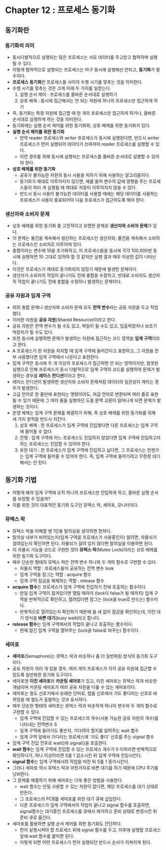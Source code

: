 # Chapter 12 : 프로세스 동기화

## 동기화란

### 동기화의 의미

- 동시다발적으로 실행되는 많은 프로세스는 서로 데이터를 주고받고 협력하며 실행될 수 있다.
- 이렇게 협력적으로 실행되는 프로세스는 마구 동시에 실행해선 안되고, **동기화**가 필수이다.
- **프로세스 동기화**란 프로세스들 사이의 수행 시기를 맞추는 것을 의미한다.
- 수행 시기를 맞추는 것은 크게 아래 두 가지를 일컫는다.
  1. 실행 순서 제어 : 프로세스를 올바른 순서대로 실행하기
  2. 상호 배제 : 동시에 접근해서는 안 되는 자원에 하나의 프로세스만 접근하게 하기
- 즉, 동기화는 특정 자원에 접근할 때 한 개의 프로세스만 접근하게 하거나, 올바른 순서대로 실행하게 하는 것을 의미한다.
- 동기화에는 실행 순서 제어를 위한 동기화와, 상호 배제를 위한 동기화가 있다.
- **실행 순서 제어를 위한 동기화**
  - 만약 reader 프로세스와 writer 프로세스가 동시에 실행된다면, 반드시 writer 프로세스가 먼저 실행되어 데이터가 쓰여져야 reader 프로세스를 실행할 수 있다.
  - 이런 경우를 위해 동시에 실행되는 프로세스를 올바른 순서대로 실행할 수 있어야 한다.
- **상호 배제를 위한 동기화**
  - 공유가 불가능한 자원의 동시 사용을 피하기 위해 사용하는 알고리즘이다.
  - 동기화가 제대로 이루어지지 않으면, 예를 들어 변수의 값에 영향을 주는 프로세스들이 여러 개 실행될 때 제대로 저장이 이루어지지 않을 수 있다.
  - 반드시 동시 사용이 불가능한 데이터를 사용할 때에는 해당 데이터를 사용하는 프로세스가 사용이 종료되어야 다음 프로세스가 접근하도록 해야 한다.

### 생산자와 소비자 문제

- 상호 배제를 위한 동기화 중 고전적이고 유명한 문제로 **생산자와 소비자 문제**가 있다.
- 이 문제는 물건을 계속해서 생산하는 프로세스인 생산자와, 물건을 계속해서 소비하는 프로세스인 소비자로 이루어져 있다.
- 총합이라는 변수에 10을 초기화하고, 이 프로세스들을 동시에 각각 100,000번 동시에 실행하면 10 그대로 있어야 할 것 같지만 실행 결과 매우 이상한 값이 나타난다.
- 이것은 프로세스가 제대로 동기화되지 않았기 때문에 발생한 문제이다.
- 생산자가 소비자의 작업이 끝나기도 전에 총합을 수정하고, 반대로 소비자도 생산자의 작업이 끝나기도 전에 총합을 수정하니 발생하는 문제이다.

### 공유 자원과 임계 구역

- 위의 총합 문제나 생산자와 소비자 문제 모두 **전역 변수**라는 공동 자원을 두고 작업했다.
- 이러한 자원을 **공유 자원**(Shared Resource)이라고 한다.
- 공유 자원은 전역 변수가 될 수도 있고, 파일이 될 수도 있고, 입출력장치나 보조기억장치가 될 수도 있다.
- 또한 동시에 실행하면 문제가 발생하는  자원에 접근하는 코드 영역을 **임계 구역**이라고 한다.
- A 프로세스가 한 자원을 차지할 때 임계 구역에 들어간다고 표현하고, 그 자원을 전부 사용했다면 임계 구역에서 나온다고 표현한다.
- 임계 구역은 동시에 두 개 이상의 프로세스가 접근하면 안 되는 영역이지만, 잘못된 실행으로 인해 프로세스가 동시 다발적으로 임계 구역의 코드를 실행하여 문제가 발생하는 경우를 **레이스 컨디션**이라고 한다.
- 레이스 컨디션이 발생하면 생산자와 소비자 문제처럼 데이터의 일관성이 깨지는 경우가 발생한다.
- 고급 언어로 한 줄만에 표현되는 명령이어도, 저급 언어로 변환되며 여러 줄로 표현될 수 있기 때문에 그 여러 줄을 실행하던 도중 문맥 교환이 일어나게 되면 문제가 발생하는 것이다.
- 운영 체제는 임계 구역 문제를 해결하기 위해, 즉 상호 배제를 위한 동기화를 위해 세 가지 원칙을 반드시 지킨다.
  1. 상호 배제 : 한 프로세스가 임계 구역에 진입했다면 다른 프로세스는 임계 구역에 들어올 수 없다.
  2. 진행 : 임계 구역에 어느 프로세스도 진입하지 않았다면 임계 구역에 진입하고자 하는 프로세스는 진입할 수 있어야 한다.
  3. 유한 대기 : 한 프로세스가 임계 구역에 진입하고 싶다면, 그 프로세스는 언젠가는 임계 구역에 들어올 수 있어야 한다. 즉, 임계 구역에 들어가려고 무한정 대기해서는 안 된다.

## 동기화 기법

- 어떻게 해야 임계 구역에 오직 하나의 프로세스만 진입하게 하고, 올바른 실행 순서를 보장할 수 있을까?
- 이를 위한 것이 대표적인 동기화 도구인 뮤텍스 락, 세마포, 모니터이다.

### 뮤텍스 락

- 뮤텍스 락을 이해할 땐 1인용 탈의실을 생각하면 편하다.
- 탈의실 내부가 비어있는지(임계 구역을 프로세스가 사용중인지) 알려면, 자물쇠가 걸려있는지 확인하면 된다. 자물쇠가 걸려 있지 않다면 탈의실을 이용하면 된다.
- 이 자물쇠 기능을 코드로 구현한 것이 **뮤텍스 락**(Mutex Lock)이라는 상호 배제를 위한 동기화 도구이다.
- 매우 단순한 형태의 뮤텍스 락은 전역 변수 하나와 두 개의 함수로 구현할 수 있다.
  - 자물쇠 역할 : 프로세스들이 공유하는 전역 변수 look
  - 임계 구역을 잠그는 역할 : acquire 함수
  - 임계 구역 잠금을 해제하는 역할 : release 함수
- **acquire 함수**는 프로세스가 임계 구역에 진입하기 전에 호출하는 함수이다.
  - 만일 임계 구역이 잠겨있다면 열릴 때까지 (lock이 false가 될 때까지) 임계 구역을 반복적으로 확인하고, 열려있다면 잠그는 (lock을 true로 만드는) 함수이다.
  - 반복적으로 열려있는지 확인하기 때문에 쉴 새 없이 잠금을 확인하는데, 이런 대기 방식을 **바쁜 대기**(busy wait)라고 합니다.
- **release 함수**는 임계 구역에서의 작업이 끝나고 호출하는 함수이다.
  - 현재 잠긴 임계 구역을 열어주는 (lock을 false로 바꾸는) 함수이다.

### 세마포

- **세마포**(Semaphore)는 뮤텍스 락과 비슷하나 좀 더 일반화된 방식의 동기화 도구이다.
- 공유 자원이 여러 개 있을 경우, 여러 개의 프로세스가 각각 공유 자원에 접근할 수 있도록 일반화한 동기화 도구이다.
- 세마포엔 **이진 세마포**와 **카운팅 세마포**가 있고, 이진 세마포는 뮤텍스 락과 비슷한 개념이며 카운팅 세마포가 여러 공유 자원을 다룰 수 있는 세마포이다.
- 세마포는 철도 신호기에서 유래한 단어로, 멈춤 신호에서 가도 좋다라는 신호로 바뀌었을 때 철도가 출발하는 것과 유사하다.
- 매우 단순한 형태의 세마포는 뮤텍스 락과 비슷하게 하나의 변수와 두 개의 함수로 구현할 수 있다.
  - 임계 구역에 진입할 수 있는 프로세스의 개수(사용 가능한 공유 자원의 개수)를 나타내는 전역변수 S
  - 임계 구역에 들어가도 좋은지, 기다려야 할지를 알려주는 wait 함수
  - 임계 구역 앞에서 기다리는 프로세스에 '가도 좋다' 신호를 주는 signal 함수
- 임계 구역 진입 전후로 wait()와 signal()을 호출한다.
- **wait 함수**는 임계 구역에 진입할 수 있는 프로세스 개수가 0 이하라면 반복적으로 확인하다가, 하나 이상이라면 S를 1 감소시킨 뒤 임계 구역에 진입시킨다.
- **signal 함수**는 임계 구역에서의 작업을 마친 뒤 S를 1 증가시킨다.
- 그러나 세마포 역시 뮤텍스 락과 마찬가지로 바쁜 대기를 하기 때문에 CPU 주기를 낭비한다.
- 그 문제를 해결하기 위해 세마포는 더욱 좋은 방법을 사용한다.
  - wait 함수는 만일 사용할 수 있는 자원이 없다면, 해당 프로세스를 대기 상태로 만든다.
  - 그 프로세스의 PCB를 세마포를 위한 대기 큐에 삽입한다.
  - 다른 프로세스가 임계 구역에서의 작업이 끝나고 signal 함수를 호출하면, signal함수는 대기중인 프로세스를 큐에서 제거하고 준비 상태로 변경시킨 뒤 준비 큐로 옮긴다.
- 세마포를 활용하면 실행 순서 제어를 위한 동기화도 간단하다.
  - 먼저 실행시켜야 할 프로세스 뒤에 signal 함수를 두고, 이후에 실행할 프로세스 앞에 wait 함수를 붙이면 된다.
  - 이렇게 되면 어떤 프로세스가 먼저 실행되던 반드시 순서가 지켜지게 된다.

